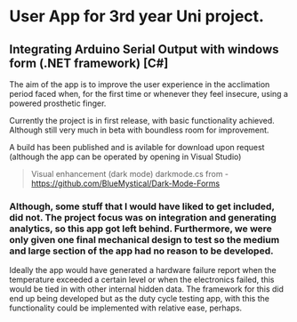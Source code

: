 # User App for 3rd year Uni project.
## Integrating Arduino Serial Output with windows form (.NET framework) [C#]

The aim of the app is to improve the user experience in the acclimation period faced when, for the first time or whenever they feel insecure, using a powered prosthetic finger.

Currently the project is in first release, with basic functionality achieved.
Although still very much in beta with boundless room for improvement.

A build has been published and is avilable for download upon request (although the app can be operated by opening in Visual Studio)

> Visual enhancement (dark mode) darkmode.cs from - https://github.com/BlueMystical/Dark-Mode-Forms


### Although, some stuff that I would have liked to get included, did not. The project focus was on integration and generating analytics, so this app got left behind. Furthermore, we were only given one final mechanical design to test so the medium and large section of the app had no reason to be developed.
Ideally the app would have generated a hardware failure report when the temperature exceeded a certain level or when the electronics failed, this would be tied in with other internal hidden data. The framework for this did end up being developed but as the duty cycle testing app, with this the functionality could be implemented with relative ease, perhaps.

